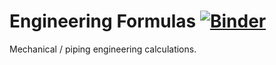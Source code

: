 # Engineering Formulas [![Binder](https://mybinder.org/badge_logo.svg)](https://mybinder.org/v2/gh/lachlanmonty/engineering_formulas/HEAD)
Mechanical / piping engineering calculations.
